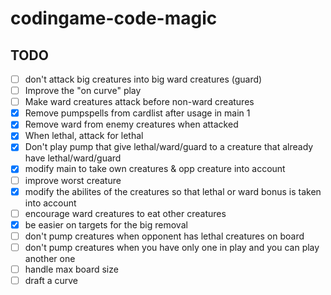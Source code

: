 # codingame-code-magic

## TODO

- [ ] don't attack big creatures into big ward creatures (guard)
- [ ] Improve the "on curve" play
- [ ] Make ward creatures attack before non-ward creatures
- [x] Remove pumpspells from cardlist after usage in main 1
- [x] Remove ward from enemy creatures when attacked
- [x] When lethal, attack for lethal
- [x] Don't play pump that give lethal/ward/guard to a creature that already have lethal/ward/guard
- [x] modify main to take own creatures & opp creature into account
- [ ] improve worst creature
- [x] modify the abilites of the creatures so that lethal or ward bonus is taken into account
- [ ] encourage ward creatures to eat other creatures
- [x] be easier on targets for the big removal
- [ ] don't pump creatures when opponent has lethal creatures on board
- [ ] don't pump creatures when you have only one in play and you can play another one
- [ ] handle max board size
- [ ] draft a curve
